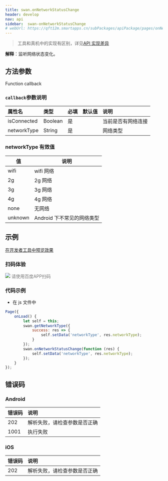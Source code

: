 ```yaml
---
title: swan.onNetworkStatusChange
header: develop
nav: api
sidebar:  swan-onNetworkStatusChange
# webUrl: https://qft12m.smartapps.cn/subPackages/apiPackage/pages/onNetworkStatusChange/onNetworkStatusChange
---
```

 

> 工具和真机中的实现有区别，详见[API 实现差异](https://smartprogram.baidu.com/docs/develop/devtools/diff/)

**解释**：监听网络状态变化。

 

## 方法参数 

Function callback

### `callback`参数说明  

|属性名 |类型  |必填 | 默认值 |说明|
|:---- |:---- |:---- |:----|:----|
|isConnected |Boolean |是| |当前是否有网络连接|
|networkType| String |是| | 网络类型|

### networkType 有效值 

|值   |说明|
|---- | ---- |
|wifi   | wifi 网络|
|2g  |2g 网络|
|3g | 3g 网络|
|4g | 4g 网络|
|none  |  无网络|
|unknown |Android 下不常见的网络类型|
## 示例

<a href="swanide://fragment/7c0e8595fa15fb27338683115a63df031569478717853" title="在开发者工具中预览效果" target="_self">在开发者工具中预览效果</a>

### 扫码体验

<div class='scan-code-container'>
    <img src="https://b.bdstatic.com/miniapp/assets/images/doc_demo/onNetworkStatusChange.png" class="demo-qrcode-image" />
    <font color=#777 12px>请使用百度APP扫码</font>
</div>

 

###  代码示例 




* 在 js 文件中
```js
Page({
    onLoad() {
        let self = this;
        swan.getNetworkType({
            success: res => {
                self.setData('networkType', res.networkType);
            }
        });
        swan.onNetworkStatusChange(function (res) {
            self.setData('networkType', res.networkType);
        });
    }
});
```


 
##  错误码
###  Android

|错误码|说明|
|:--|:--|
|202|解析失败，请检查参数是否正确      |
|1001|执行失败|

###  iOS

|错误码|说明|
|:--|:--|
|202|解析失败，请检查参数是否正确      |